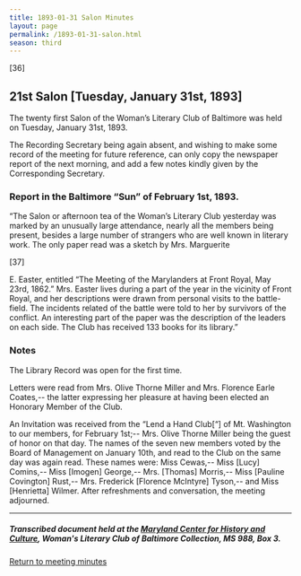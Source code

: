 ```yaml
---
title: 1893-01-31 Salon Minutes
layout: page
permalink: /1893-01-31-salon.html
season: third
---
```


<style>
    #maincontent{
        font-size:1.4em;
    }
</style>
[36]

## 21st Salon [Tuesday, January 31st, 1893]

The twenty first Salon of the Woman’s Literary Club of Baltimore was held on Tuesday, January 31st, 1893.

The Recording Secretary being again absent, and wishing to make some record of the meeting for future reference, can only copy the newspaper report of the next morning, and add a few notes kindly given by the Corresponding Secretary.

### Report in the Baltimore “Sun” of February 1st, 1893. 

“The Salon or afternoon tea of the Woman’s Literary Club yesterday was marked by an unusually large attendance, nearly all the members being present, besides a large number of strangers who are well known in literary work. The only paper read was a sketch by Mrs. Marguerite

[37]

E. Easter, entitled “The Meeting of the Marylanders at Front Royal, May 23rd, 1862.” Mrs. Easter lives during a part of the year in the vicinity of Front Royal, and her descriptions were drawn from personal visits to the battle-field. The incidents related of the battle were told to her by survivors of the conflict. An interesting part of the paper was the description of the leaders on each side. The Club has received 133 books for its library.”

### Notes

The Library Record was open for the first time.

Letters were read from Mrs. Olive Thorne Miller and Mrs. Florence Earle Coates,-- the latter expressing her pleasure at having been elected an Honorary Member of the Club.

An Invitation was received from the “Lend a Hand Club[“] of Mt. Washington to our members, for February 1st;-- Mrs. Olive Thorne Miller being the guest of honor on that day. The names of the seven new members voted by the Board of Management on January 10th, and read to the Club on the same day was again read. These names were: Miss Cewas,-- Miss [Lucy] Comins,-- Miss [Imogen] George,-- Mrs. [Thomas] Morris,-- Miss [Pauline Covington] Rust,-- Mrs. Frederick [Florence McIntyre] Tyson,-- and Miss [Henrietta] Wilmer. After refreshments and conversation, the meeting adjourned.

<hr>

##### Transcribed document held at the [Maryland Center for History and Culture](http://mdhs.org/), Woman's Literary Club of Baltimore Collection, MS 988, Box 3. 

[Return to meeting minutes](https://wlcb.github.io/archive/search/index.html?q=%2Bseason%3Athird)